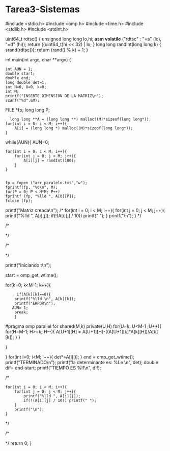 # Tarea3-Sistemas

#include <stdio.h>
#include <omp.h>
#include <time.h>
#include <stdlib.h>
#include <stdint.h>


uint64_t rdtsc()
{
    unsigned long long lo,hi;
    __asm__ __volatile__ ("rdtsc" : "=a" (lo), "=d" (hi));
    return ((uint64_t)hi << 32) | lo;
}
long long randInt(long long k)
{
    srand(rdtsc());
    return (rand() % k) + 1;
}


int main(int argc, char **argv)
{
	
	int AUN = 1;
	double start;
    double end;
	long double det=1;
	int H=0, U=0, k=0;
    int M;
    printf("INSERTE DIMENSION DE LA MATRIZ\n");
    scanf("%d",&M);
    

 FILE *fp; long long P;
 
      long long **A = (long long **) malloc((M)*sizeof(long long*));
    for(int i = 0; i < M; i++){
        A[i] = (long long *) malloc((M)*sizeof(long long*));
    }
   
    
while(AUN){
	AUN=0;

    for(int i = 0; i < M; i++){
        for(int j = 0; j < M; j++){
            A[i][j] = randInt(100);
        }
    }
    
    
    fp = fopen ("arr_paralelo.txt","w");
    fprintf(fp, "%d\n", M);
    for(P = 0; P < M*M; P++)
    fprintf (fp, "%lld ", A[0][P]);
    fclose (fp);
    

printf("Matriz creada\n");
/*
 for(int i = 0; i < M; i++){
        for(int j = 0; j < M; j++){
            printf("%lld ", A[i][j]);
            if(!(A[i][j] / 10)) printf(" ");
        }
        printf("\n");
    }
  */

  /*
  
  */
  

 /*
 
  */
 
printf("Iniciando t\n");

start = omp_get_wtime();
 
 for(k=0; k<M-1; k++){
	 
		 if(A[k][k]==0){
		printf("%lld \n", A[k][k]);
		printf("ERROR\n");
       AUN= 1;
        break;
        }
  
  #pragma omp parallel for shared(M,k) private(U,H)
  for(U=k; U<M-1 ;U++){
   for(H=M-1; H>=k; H--){
      A[U+1][H] = A[U+1][H]-((A[U+1][k]*A[k][H])/A[k][k]);
      }
   }
		 
 }

}
for(int i=0; i<M; i++){
	det*=A[i][i];
	}
end = omp_get_wtime();
printf("TERMINADO\n");
printf("la determinante es: %Le \n", det);
double dif= end-start;
printf("TIEMPO ES  %lf\n", dif);

/*
 
    for(int i = 0; i < M; i++){
        for(int j = 0; j < M; j++){
			printf("%lld ", A[i][j]);
            if(!(A[i][j] / 10)) printf(" ");
        }
        printf("\n");
    }
  */

    
    


 /*

  */
	return 0;
}

